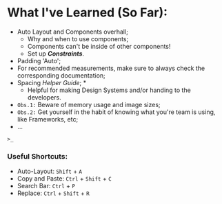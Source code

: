 <!-- Course link here -->

# What I've Learned (So Far):
- Auto Layout and Components overhall;
    - Why and when to use components;
    - Components can't be inside of other components!
    - Set up ***Constraints***.
    <!-- Beware of Absolute Positioning -->
    <!-- The 3 R's: "Resilient", "Robust" and "Responsive" -->
- Padding 'Auto';
    <!-- old: space between -->
- For recommended measurements, make sure to always check the corresponding documentation;
    <!-- E.g.: https://m3.material.io -->
    <!-- A good icon size is 32px. Multiples of 8 are very usual -->
- Spacing _Helper Guide_; *
    - Helpful for making Design Systems and/or handing to the developers.
    <!-- Intro to Design specs and Documentation -->
    <!-- 'Spectral' Plug-In -->
- `Obs.1:` Beware of  memory usage and image sizes;
- `Obs.2:` Get yourself in the habit of knowing what you're team is using, like Frameworks, etc;
- ...

`>_`

### Useful Shortcuts:
- Auto-Layout: `Shift` + `A`
- Copy and Paste: `Ctrl` + `Shift` + `C`
- Search Bar: `Ctrl` + `P`
- Replace: `Ctrl` + `Shift` + `R`